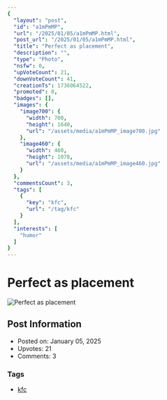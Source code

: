 ```yaml
---
{
  "layout": "post",
  "id": "a1mPmMP",
  "url": "/2025/01/05/a1mPmMP.html",
  "post_url": "/2025/01/05/a1mPmMP.html",
  "title": "Perfect as placement",
  "description": "",
  "type": "Photo",
  "nsfw": 0,
  "upVoteCount": 21,
  "downVoteCount": 41,
  "creationTs": 1736064522,
  "promoted": 0,
  "badges": [],
  "images": {
    "image700": {
      "width": 700,
      "height": 1640,
      "url": "/assets/media/a1mPmMP_image700.jpg"
    },
    "image460": {
      "width": 460,
      "height": 1078,
      "url": "/assets/media/a1mPmMP_image460.jpg"
    }
  },
  "commentsCount": 3,
  "tags": [
    {
      "key": "kfc",
      "url": "/tag/kfc"
    }
  ],
  "interests": [
    "humor"
  ]
}
---
```


# Perfect as placement

![Perfect as placement](/assets/media/a1mPmMP_image700.jpg)

## Post Information

- Posted on: January 05, 2025
- Upvotes: 21
- Comments: 3

### Tags

- [kfc](/tag/kfc)
